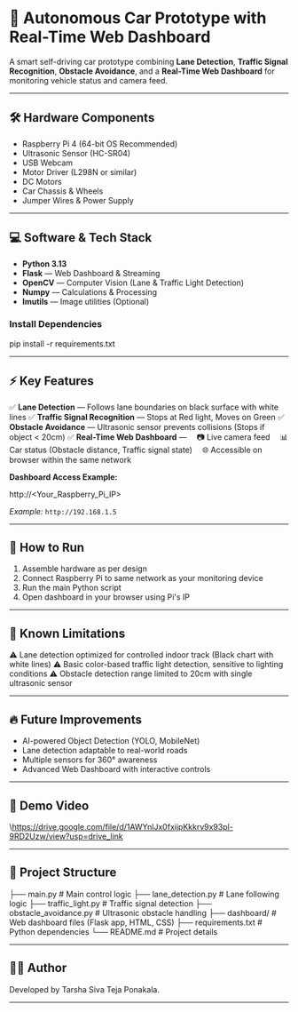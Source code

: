 # 🚗 Autonomous Car Prototype with Real-Time Web Dashboard

A smart self-driving car prototype combining **Lane Detection**, **Traffic Signal Recognition**, **Obstacle Avoidance**, and a **Real-Time Web Dashboard** for monitoring vehicle status and camera feed.

---

## 🛠️ Hardware Components

- Raspberry Pi 4 (64-bit OS Recommended)
- Ultrasonic Sensor (HC-SR04)
- USB Webcam
- Motor Driver (L298N or similar)
- DC Motors
- Car Chassis & Wheels
- Jumper Wires & Power Supply

---

## 💻 Software & Tech Stack

- **Python 3.13**
- **Flask** — Web Dashboard & Streaming
- **OpenCV** — Computer Vision (Lane & Traffic Light Detection)
- **Numpy** — Calculations & Processing
- **Imutils** — Image utilities (Optional)

### Install Dependencies


pip install -r requirements.txt


---

## ⚡ Key Features

✅ **Lane Detection** — Follows lane boundaries on black surface with white lines
✅ **Traffic Signal Recognition** — Stops at Red light, Moves on Green
✅ **Obstacle Avoidance** — Ultrasonic sensor prevents collisions (Stops if object < 20cm)
✅ **Real-Time Web Dashboard** —
 📷 Live camera feed
 📊 Car status (Obstacle distance, Traffic signal state)
 🌐 Accessible on browser within the same network

**Dashboard Access Example:**

http://<Your_Raspberry_Pi_IP>


*Example:* `http://192.168.1.5`

---

## 🚀 How to Run

1. Assemble hardware as per design
2. Connect Raspberry Pi to same network as your monitoring device
3. Run the main Python script
4. Open dashboard in your browser using Pi's IP

---

## 🎯 Known Limitations

⚠️ Lane detection optimized for controlled indoor track (Black chart with white lines)
⚠️ Basic color-based traffic light detection, sensitive to lighting conditions
⚠️ Obstacle detection range limited to 20cm with single ultrasonic sensor

---

## 🔥 Future Improvements

* AI-powered Object Detection (YOLO, MobileNet)
* Lane detection adaptable to real-world roads
* Multiple sensors for 360° awareness
* Advanced Web Dashboard with interactive controls

---

## 🎥 Demo Video

\https://drive.google.com/file/d/1AWYnlJx0fxijpKkkrv9x93pl-9RD2Uzw/view?usp=drive_link

---

## 📁 Project Structure

├── main.py               # Main control logic
├── lane_detection.py     # Lane following logic
├── traffic_light.py      # Traffic signal detection
├── obstacle_avoidance.py # Ultrasonic obstacle handling
├── dashboard/            # Web dashboard files (Flask app, HTML, CSS)
├── requirements.txt      # Python dependencies
└── README.md             # Project details

---

## 👨‍💻 Author

Developed by Tarsha Siva Teja Ponakala.

---


